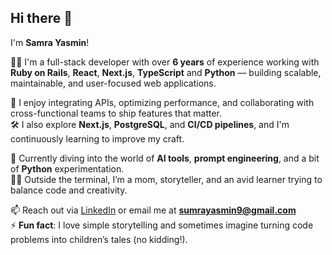 ## Hi there 👋  
I'm **Samra Yasmin**!

👩‍💻 I'm a full-stack developer with over **6 years** of experience working with **Ruby on Rails**, **React**, **Next.js**, **TypeScript** and **Python** — building scalable, maintainable, and user-focused web applications.

🔌 I enjoy integrating APIs, optimizing performance, and collaborating with cross-functional teams to ship features that matter.  
🛠️ I also explore **Next.js**, **PostgreSQL**, and **CI/CD pipelines**, and I'm continuously learning to improve my craft.

🌱 Currently diving into the world of **AI tools**, **prompt engineering**, and a bit of **Python** experimentation.  
👩‍👧 Outside the terminal, I’m a mom, storyteller, and an avid learner trying to balance code and creativity.

📫 Reach out via [LinkedIn](https://www.linkedin.com/in/sumra-yasmin-fullstack-developer/) or email me at **sumrayasmin9@gmail.com**  
⚡ **Fun fact**: I love simple storytelling and sometimes imagine turning code problems into children’s tales (no kidding!).
